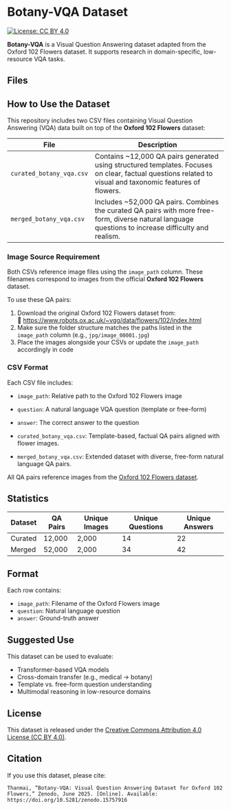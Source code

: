 # Botany-VQA Dataset

[![License: CC BY 4.0](https://img.shields.io/badge/License-CC%20BY%204.0-lightgrey.svg)](https://creativecommons.org/licenses/by/4.0/)

**Botany-VQA** is a Visual Question Answering dataset adapted from the Oxford 102 Flowers dataset. It supports research in domain-specific, low-resource VQA tasks.

##  Files

##  How to Use the Dataset

This repository includes two CSV files containing Visual Question Answering (VQA) data built on top of the **Oxford 102 Flowers** dataset:

| File | Description |
|------|-------------|
| `curated_botany_vqa.csv` | Contains ~12,000 QA pairs generated using structured templates. Focuses on clear, factual questions related to visual and taxonomic features of flowers. |
| `merged_botany_vqa.csv` | Includes ~52,000 QA pairs. Combines the curated QA pairs with more free-form, diverse natural language questions to increase difficulty and realism. |

###  Image Source Requirement

Both CSVs reference image files using the `image_path` column. These filenames correspond to images from the official **Oxford 102 Flowers** dataset.

 To use these QA pairs:
1. Download the original Oxford 102 Flowers dataset from:  
   🔗 https://www.robots.ox.ac.uk/~vgg/data/flowers/102/index.html
2. Make sure the folder structure matches the paths listed in the `image_path` column (e.g., `jpg/image_00001.jpg`)
3. Place the images alongside your CSVs or update the `image_path` accordingly in code

###  CSV Format

Each CSV file includes:
- `image_path`: Relative path to the Oxford 102 Flowers image
- `question`: A natural language VQA question (template or free-form)
- `answer`: The correct answer to the question


- `curated_botany_vqa.csv`: Template-based, factual QA pairs aligned with flower images.
- `merged_botany_vqa.csv`: Extended dataset with diverse, free-form natural language QA pairs.

All QA pairs reference images from the [Oxford 102 Flowers dataset](https://www.robots.ox.ac.uk/~vgg/data/flowers/102/index.html).

##  Statistics

| Dataset      | QA Pairs | Unique Images | Unique Questions | Unique Answers |
|--------------|----------|----------------|------------------|----------------|
| Curated      | 12,000   | 2,000          | 14               | 22             |
| Merged       | 52,000   | 2,000          | 34               | 42             |

## Format

Each row contains:
- `image_path`: Filename of the Oxford Flowers image
- `question`: Natural language question
- `answer`: Ground-truth answer

##  Suggested Use

This dataset can be used to evaluate:
- Transformer-based VQA models
- Cross-domain transfer (e.g., medical → botany)
- Template vs. free-form question understanding
- Multimodal reasoning in low-resource domains

##  License

This dataset is released under the [Creative Commons Attribution 4.0 License (CC BY 4.0)](https://creativecommons.org/licenses/by/4.0/).

##  Citation

If you use this dataset, please cite:

```
Thanmai, “Botany-VQA: Visual Question Answering Dataset for Oxford 102 Flowers,” Zenodo, June 2025. [Online]. Available: https://doi.org/10.5281/zenodo.15757916
```
